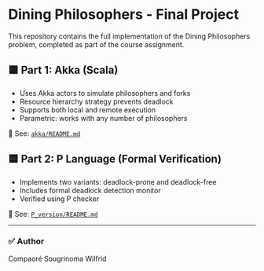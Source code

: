 # Dining Philosophers - Final Project

This repository contains the full implementation of the Dining Philosophers problem, completed as part of the course assignment.

## 🟩 Part 1: Akka (Scala)
- Uses Akka actors to simulate philosophers and forks
- Resource hierarchy strategy prevents deadlock
- Supports both local and remote execution
- Parametric: works with any number of philosophers

📁 See: [`akka/README.md`](./akka/README.md)

## 🟦 Part 2: P Language (Formal Verification)
- Implements two variants: deadlock-prone and deadlock-free
- Includes formal deadlock detection monitor
- Verified using P checker

📁 See: [`P_version/README.md`](./P_version/README.md)

---

### ✅ Author

Compaoré Sougrinoma Wilfrid  


